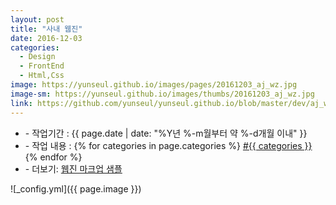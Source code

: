 ```yaml
---
layout: post
title: "사내 웹진"
date: 2016-12-03
categories:
  - Design
  - FrontEnd
  - Html,Css
image: https://yunseul.github.io/images/pages/20161203_aj_wz.jpg
image-sm: https://yunseul.github.io/images/thumbs/20161203_aj_wz.jpg
link: https://github.com/yunseul/yunseul.github.io/blob/master/dev/aj_wz_sample.html
---
```


<ul class="inform">
	<li class="preview__date" itemprop="datePublished" datetime="{{ page.date | date_to_xmlschema }}">- 작업기간 : {{ page.date | date: "%Y년 %-m월부터 약 %-d개월 이내" }}</li>
	<li class="preview__catetory" itemprop="catetory">- 작업 내용 :
		{% for categories in page.categories %}
           <a href="/category/{{ categories }}/">#{{ categories }}</a>     
      	{% endfor %}</li>
    <li class="preview__link" itemprop="link">- 더보기: <a href="{{ page.link }}" target="_blank">웹진 마크업 샘플</a></li>
</ul>

![_config.yml]({{ page.image }})


